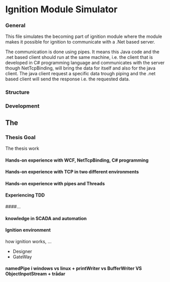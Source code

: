 # Ignition Module Simulator
  

### General
This file simulates the becoming part of ignition module 
where the module makes it possible for ignition to 
communicate with a .Net based server. 

The communication is done using pipes. It means 
this Java code and the .net based client should run at the same machine, i.e. the client
that is developed in C# programming language and communicates 
with the server though NetTcpBinding, will bring the data for itself 
and also for the java client. The java client request a specific data trough piping
and the .net based client will send the response i.e. the requested data. 


### Structure 



### Development 
The 
-------------------------------------------------------------

### Thesis Goal 
The thesis work 

#### Hands-on experience with WCF, NetTcpBinding, C# programming

#### Hands-on experience with TCP in two different environments

#### Hands-on experience with pipes and Threads

#### Experiencing TDD

####...
#### knowledge in SCADA and automation 

#### Ignition environment
how ignition works, ...
* Designer 
* GateWay



#### namedPipe i windows vs linux + printWriter vs BufferWriter VS ObjectInpotStream + trådar 



